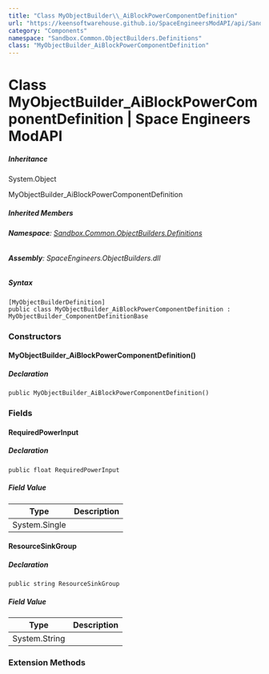 ```yaml
---
title: "Class MyObjectBuilder\\_AiBlockPowerComponentDefinition"
url: "https://keensoftwarehouse.github.io/SpaceEngineersModAPI/api/Sandbox.Common.ObjectBuilders.Definitions.MyObjectBuilder_AiBlockPowerComponentDefinition.html"
category: "Components"
namespace: "Sandbox.Common.ObjectBuilders.Definitions"
class: "MyObjectBuilder_AiBlockPowerComponentDefinition"
---
```


# Class MyObjectBuilder\_AiBlockPowerComponentDefinition | Space Engineers ModAPI

##### Inheritance

System.Object

MyObjectBuilder\_AiBlockPowerComponentDefinition

##### Inherited Members

###### **Namespace**: [Sandbox.Common.ObjectBuilders.Definitions](https://keensoftwarehouse.github.io/SpaceEngineersModAPI/api/Sandbox.Common.ObjectBuilders.Definitions.html)

###### **Assembly**: SpaceEngineers.ObjectBuilders.dll

##### Syntax

```
[MyObjectBuilderDefinition]
public class MyObjectBuilder_AiBlockPowerComponentDefinition : MyObjectBuilder_ComponentDefinitionBase
```

### Constructors

#### MyObjectBuilder\_AiBlockPowerComponentDefinition()

##### Declaration

```
public MyObjectBuilder_AiBlockPowerComponentDefinition()
```

### Fields

#### RequiredPowerInput

##### Declaration

```
public float RequiredPowerInput
```

##### Field Value

| Type | Description |
| --- | --- |
| System.Single |     |

#### ResourceSinkGroup

##### Declaration

```
public string ResourceSinkGroup
```

##### Field Value

| Type | Description |
| --- | --- |
| System.String |     |

### Extension Methods